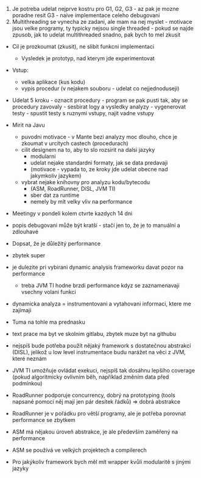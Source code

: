1. Je potreba udelat nejprve kostru pro G1, G2, G3
		- az pak je mozne poradne resit G3
		- naive implementace celeho debugovani
2. Multithreading se vynecha ze zadani, ale mam na nej myslet
		- motivace jsou velke programy, ty typicky nejsou single threaded
		- pokud se najde zpusob, jak to udelat multithreaded snadno, pak bych to mel zkusit

- Cil je prozkoumat (zkusit), ne slibit funkcni implementaci
	- Vysledek je prototyp, nad kterym jde experimentovat
- Vstup:
	- velka aplikace (kus kodu)
	- vypis procedur (v nejakem souboru - udelat co nejjednoduseji)
- Udelat 5 kroku
		- oznacit procedury
		- program se pak pusti tak, aby se procedury zavovaly - sesbirat logy a vysledky analyzy
		- vygenerovat testy
		- spustit testy s ruznymi vstupy, najit vadne vstupy
- Mirit na Javu
	- puvodni motivace - v Mante bezi analyzy moc dlouho, chce je zkoumat v urcitych castech (procedurach)
	- cilit designem na to, aby to slo rozsirit na dalsi jazyky
		- modularni
		- udelat nejake standardni formaty, jak se data predavaji
		- (motivace - vypada to, ze kroky jde udelat obecne nad jakymkoliv jazykem)
	- vybrat nejake knihovny pro analyzu kodu/bytecodu
		- (ASM, RoadRunner, DiSL, JVM TI)
		- sber dat za runtime
		- nemely by mit velky vliv na performance
- Meetingy v pondeli kolem ctvrte kazdych 14 dni
- popis debugovani může být kratší - stačí jen to, že je to manuální a zdlouhavé
- Dopsat, že je důležitý performance
- zbytek super


- je dulezite pri vybirani dynamic analysis frameworku davat pozor na performance
	- treba JVM TI hodne brzdi performance kdyz se zaznamenavaji vsechny volani funkci
- dynamicka analyza = instrumentovani a vytahovani informaci, ktere me zajimaji
- Tuma na tohle ma prednasku
- text prace ma byt ve skolnim gitlabu, zbytek muze byt na githubu

- nejspíš bude potřeba použít nějaký framework s dostatečnou abstrakcí (DISL), jelikož u low level instrumentace budu narážet na věci z JVM, které neznám 
- JVM TI umožňuje ovládat exekuci, nejspíš tak dosáhnu lepšího coverage (pokud algoritmicky ovlivním běh, například změním data před podmínkou)
- RoadRunner podporuje concurrency, dobrý na prototyping (tools napsané pomocí něj mají jen pár desítek řádků) => dobrá abstrakce
- RoadRunner je v pořádku pro větší programy, ale je potřeba porovnat performance se zbytkem
- ASM má nějakou úroveň abstrakce, je ale především zaměřený na performance
- ASM se používá ve velkých projektech a compilerech 
- Pro jakýkoliv framework bych měl mít wrapper kvůli modularitě s jinými jazyky